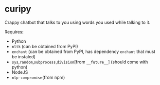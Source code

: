 # curipy
Crappy chatbot that talks to you using words you used while talking to it.

Requires:
* Python
* `nltk` (can be obtained from PyPI)
* `enchant` (can be obtained from PyPI, has dependency `enchant` that must be instaled)
* `sys`,`random`,`subprocess`,`division`[from `__future__`] (should come with python)
* NodeJS
* `nlp-compromise`(from npm)
